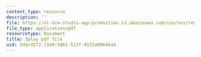```yaml
---
content_type: resource
description: ''
file: https://ol-ocw-studio-app-production.s3.amazonaws.com/courses/res-6-012-introduction-to-probability-spring-2018/5d4cd57271e95861521f9155a09644a4_WSrVCCBOeg4.pdf
file_type: application/pdf
resourcetype: Document
title: 3play pdf file
uid: 5d4cd572-71e9-5861-521f-9155a09644a4
---
```

